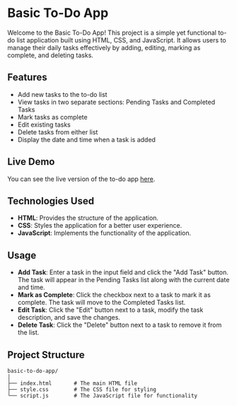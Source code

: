 # Basic To-Do App

Welcome to the Basic To-Do App! This project is a simple yet functional to-do list application built using HTML, CSS, and JavaScript. It allows users to manage their daily tasks effectively by adding, editing, marking as complete, and deleting tasks.

## Features

- Add new tasks to the to-do list
- View tasks in two separate sections: Pending Tasks and Completed Tasks
- Mark tasks as complete
- Edit existing tasks
- Delete tasks from either list
- Display the date and time when a task is added

## Live Demo

You can see the live version of the to-do app [here](https://to-do-app-souvik.vercel.app/).

## Technologies Used

- **HTML**: Provides the structure of the application.
- **CSS**: Styles the application for a better user experience.
- **JavaScript**: Implements the functionality of the application.


## Usage

- **Add Task**: Enter a task in the input field and click the "Add Task" button. The task will appear in the Pending Tasks list along with the current date and time.
- **Mark as Complete**: Click the checkbox next to a task to mark it as complete. The task will move to the Completed Tasks list.
- **Edit Task**: Click the "Edit" button next to a task, modify the task description, and save the changes.
- **Delete Task**: Click the "Delete" button next to a task to remove it from the list.

## Project Structure

```plaintext
basic-to-do-app/
│
├── index.html       # The main HTML file
├── style.css        # The CSS file for styling
└── script.js        # The JavaScript file for functionality

